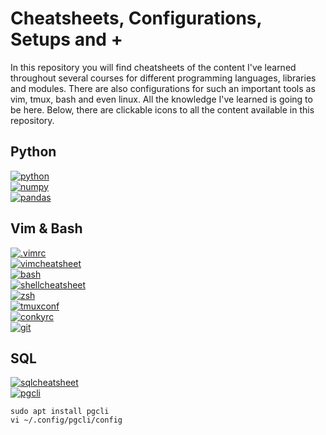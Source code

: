 # Cheatsheets, Configurations, Setups and +
In this repository you will find cheatsheets of the content I've learned
throughout several courses for different programming languages, libraries and
modules. There are also configurations for such an important tools as vim,
tmux, bash and even linux. All the knowledge I've learned is going to be here.
Below, there are clickable icons to all the content available in this
repository. 
## Python
[![python](https://img.shields.io/badge/python_cheatsheet%20-14354C.svg?&style=for-the-badge&logo=python&logoColor=white)](https://github.com/joisaac/cheatsheets/blob/main/python-cheatsheet.md)<br/>
[![numpy](https://img.shields.io/badge/numpy_cheatsheet-013243.svg?&style=for-the-badge&logo=numpy&logoColor=white)](https://github.com/joisaac/cheatsheets/blob/main/numpy.md)<br/>
[![pandas](https://img.shields.io/badge/pandas_cheatsheet-150458.svg?&style=for-the-badge&logo=pandas&logoColor=white)](https://github.com/joisaac/cheatsheets/blob/main/pandas.md)
## Vim & Bash
[![.vimrc](https://img.shields.io/badge/my_vimrc-019733?&style=for-the-badge&logo=vim&logoColor=white)](https://github.com/joisaac/cheatsheets/blob/main/.vimrc)<br/>
[![vimcheatsheet](https://img.shields.io/badge/vim_cheatsheet-004919?&style=for-the-badge&logo=vim&logocolor=white)](https://github.com/joisaac/cheatsheets/blob/main/vim.md)<br/>
[![bash](https://img.shields.io/badge/shell_style-000000?&style=for-the-badge&logo=gnu-bash&logocolor=white)](https://github.com/joisaac/cheatsheets/blob/main/bash.md)<br/>
[![shellcheatsheet](https://img.shields.io/badge/shell_cheatsheet-000000?&style=for-the-badge&logo=gnu-bash&logocolor=white)](https://github.com/joisaac/cheatsheets/blob/main/bash.sh)<br/>
[![zsh](https://img.shields.io/badge/my_zshrc-000000?&style=for-the-badge&logo=gnu-bash&logocolor=white)](https://github.com/joisaac/cheatsheets/commit/bcae1b35908ccfcf301eb3c4bd373eb034447870)<br/>
[![tmuxconf](https://img.shields.io/badge/tmux_style-000000?&style=for-the-badge&logo=powershell&logocolor=white)](https://github.com/joisaac/cheatsheets/blob/main/.tmux.conf)<br/>
[![conkyrc](https://img.shields.io/badge/conkyrc-000000?&style=for-the-badge&logo=c&logocolor=white)](https://github.com/joisaac/cheatsheets/blob/main/.conkyrc)<br/>
[![git](https://img.shields.io/badge/git_cheatsheet-181717?&style=for-the-badge&logo=github&logocolor=white)](https://github.com/joisaac/cheatsheets/blob/main/git.md)
## SQL
[![sqlcheatsheet](https://img.shields.io/badge/sql_cheatsheet-336791?&style=for-the-badge&logo=postgresql&logocolor=white)](https://github.com/joisaac/cheatsheets/blob/main/sql.md)<br/>
[![pgcli](https://img.shields.io/badge/pgcli_config-000000?&style=for-the-badge&logo=postgresql&logocolor=white)](https://github.com/joisaac/cheatsheets/blob/main/config)
```shell
sudo apt install pgcli
vi ~/.config/pgcli/config
```
